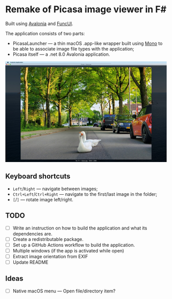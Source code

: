 # Remake of Picasa image viewer in F#

Built using [Avalonia](https://avaloniaui.net/) and [FuncUI](https://github.com/fsprojects/Avalonia.FuncUI).

The application consists of two parts:
- PicasaLauncher — a thin macOS .app-like wrapper built using [Mono](https://www.mono-project.com/) to be able to associate image file types with the application;
- Picasa itself — a .net 8.0 Avalonia application.

![Application screenshot](./images/Picasa-Geese.jpg)

## Keyboard shortcuts

- `Left`/`Right` — navigate between images;
- `Ctrl+Left`/`Ctrl+Right` — navigate to the first/last image in the folder;
- `[`/`]` — rotate image left/right.

## TODO

* [ ] Write an instruction on how to build the application and what its dependencies are.
* [ ] Create a redistributable package.
* [ ] Set up a GitHub Actions workflow to build the application.
* [ ] Multiple windows (if the app is activated while open)
* [ ] Extract image orientation from EXIF
* [ ] Update README

## Ideas
* [ ] Native macOS menu — Open file/directory item?